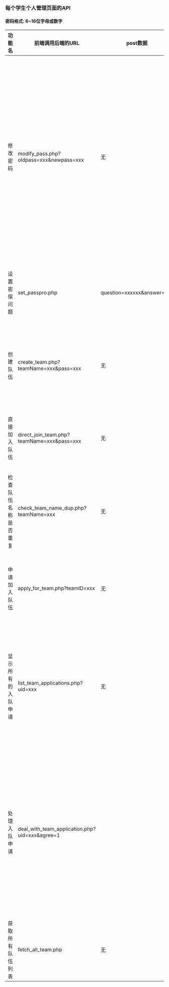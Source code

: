 ### 每个学生个人管理页面的API

#### 密码格式: 6~16位字母或数字

|功能名            |前端调用后端的URL                             |post数据                    | 后端返回前端的数据(json)                     |备注          |
|-----------------|-------------------------------------------|----------------------------|--------------------------------------------|---------------|
|修改密码           |modify_pass.php?oldpass=xxx&newpass=xxx|无                              | { "state": 0, "msg": "xxx" }   | state可取0或1或2或3， 0表示修改成功，1表示原密码不正确，2表示新密码格式不正确，msg就是对state的文字描述
|设置密保问题        |set_passpro.php                            |question=xxxxxx&answer=xxx  | { "state": 0, "msg": "xxx" }   | state可取0或1， 0表示设置成功，1表示失败|
|创建队伍           | create_team.php?teamName=xxx&pass=xxx|无                               | { "state": 0, "msg": "xxx" }      | state可取0或1， 0表示创建成功， 1表示创建失败|
|直接加入队伍        | direct_join_team.php?teamName=xxx&pass=xxx|无                  |{ "state": 0, "msg": "xxx"}        | state可取0或1， 0表示成功， 1表示创建失败  |
|检查队伍名称是否重复  |check_team_name_dup.php?teamName=xxx      |无                  | true或false        |true表示不重复， false表示重复      |
|申请加入队伍         |apply_for_team.php?teamID=xxx            |无                  | { "state": 0, "msg": "xxx" }      | state可取0或1， 0表示申请成功，1表示申请失败 |
|显示所有的入队申请    |list_team_applications.php?uid=xxx            |无                   | { "state": 0, "msg": "xxx", "result": [{"uid": "xxx", "username": "xxx"}, ...] } |state为0表示获取成功，result里面填具体信息， 1表示你不是队长，result为空
|处理入队申请         |deal_with_team_application.php?uid=xxx&agree=1 |                    | { "state": 0, "msg": "xxx" }           | URL中agree表示为1表示同意某人的入队申请，为0表示不同意. state为0表示处理成功，为1表示处理失败。
|获取所有队伍列表      |fetch_all_team.php                             |无                   | [{ "teamName", 

